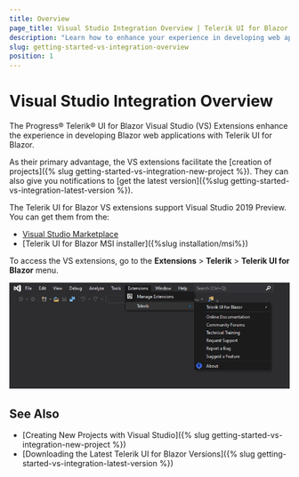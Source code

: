 ```yaml
---
title: Overview
page_title: Visual Studio Integration Overview | Telerik UI for Blazor
description: "Learn how to enhance your experience in developing web applications with Progress Telerik UI for Blazor."
slug: getting-started-vs-integration-overview
position: 1
---
```


# Visual Studio Integration Overview

The Progress&reg; Telerik&reg; UI for Blazor Visual Studio (VS) Extensions enhance the experience in developing Blazor web applications with Telerik UI for Blazor.

As their primary advantage, the VS extensions facilitate the [creation of projects]({% slug getting-started-vs-integration-new-project %}). They can also give you notifications to [get the latest version]({%slug getting-started-vs-integration-latest-version %}).

The Telerik UI for Blazor VS extensions support Visual Studio 2019 Preview. You can get them from the:

* [Visual Studio Marketplace](https://marketplace.visualstudio.com/)
* [Telerik UI for Blazor MSI installer]({%slug installation/msi%})

To access the VS extensions, go to the **Extensions** > **Telerik** > **Telerik UI for Blazor** menu.

![](images/open-vs-extensions.png)



## See Also

* [Creating New Projects with Visual Studio]({% slug getting-started-vs-integration-new-project %})
* [Downloading the Latest Telerik UI for Blazor Versions]({% slug getting-started-vs-integration-latest-version %})
